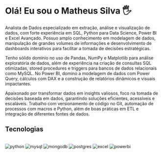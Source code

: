 # Olá! Eu sou o Matheus Silva 🖐️

Analista de Dados especializado em extração, análise e visualização de dados, com forte experiência em SQL, Python para Data Science, Power BI e Excel Avançado. Possuo amplo conhecimento em modelagem de dados, manipulação de grandes volumes de informações e desenvolvimento de dashboards interativos para facilitar a tomada de decisões estratégicas.

Tenho sólido domínio no uso de Pandas, NumPy e Matplotlib para análise exploratória de dados, além de experiência na criação de consultas SQL otimizadas, stored procedures e triggers para bancos de dados relacionais como MySQL. No Power BI, domino a modelagem de dados com Power Query, cálculos com DAX e a construção de relatórios dinâmicos e visuais impactantes.

Apaixonado por transformar dados em insights valiosos, foco na tomada de decisões baseada em dados, garantindo soluções eficientes, acessíveis e escaláveis. Trabalho com versionamento de código no Git, automação de processos com macros e Python, além de boas práticas em ETL e integração de diferentes fontes de dados.

## Tecnologias
<div style="display: inline_block"><br>
  <img align="center" alt="python" src="https://img.shields.io/badge/python-3670A0?style=for-the-badge&logo=python&logoColor=ffdd54" />
  <img align="center" alt="mysql" src="https://img.shields.io/badge/mysql-4479A1.svg?style=for-the-badge&logo=mysql&logoColor=white" />
  <img align="center" alt="mongodb" src="https://img.shields.io/badge/MongoDB-%234ea94b.svg?style=for-the-badge&logo=mongodb&logoColor=white" /> 
  <img align="center" alt="postgres" src="https://img.shields.io/badge/postgres-%23316192.svg?style=for-the-badge&logo=postgresql&logoColor=white" />
  <img align="center" alt="excel" src="https://img.shields.io/badge/Microsoft_Excel-217346?style=for-the-badge&logo=microsoft-excel&logoColor=white" />
  <img align="center" alt="powerbi" src="https://img.shields.io/badge/power_bi-F2C811?style=for-the-badge&logo=powerbi&logoColor=black" />
</div>
